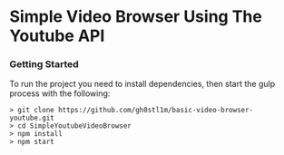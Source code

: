 # Simple Video Browser Using The Youtube API

### Getting Started
To run the project you need to install dependencies, then start the gulp process with the following:
```
> git clone https://github.com/gh0stl1m/basic-video-browser-youtube.git
> cd SimpleYoutubeVideoBrowser
> npm install
> npm start
```
